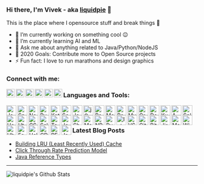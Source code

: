 ### Hi there, I'm Vivek - aka [liquidpie][website] 👋
This is the place where I opensource stuff and break things :rofl:

- 🔭 I’m currently working on something cool :wink:
- 🌱 I’m currently learning AI and ML
- 💬 Ask me about anything related to Java/Python/NodeJS
- 🥅 2020 Goals: Contribute more to Open Source projects
- ⚡ Fun fact: I love to run marathons and design graphics 


### Connect with me:

[<img align="left" alt="vivekjaiswal.me" width="22px" src="https://img.icons8.com/ios/50/000000/share-2.png" />][website]
[<img align="left" alt="liquidpie | Stackoverflow" width="22px" src="https://img.icons8.com/ios/50/000000/stackoverflow.png" />][stackoverflow]
[<img align="left" alt="liquidpie | Twitter" width="22px" src="https://img.icons8.com/ios/50/000000/twitter.png" />][twitter]
[<img align="left" alt="liquidpie | LinkedIn" width="22px" src="https://img.icons8.com/ios/50/000000/linkedin.png" />][linkedin]
[<img align="left" alt="liquidpie | Quora" width="22px" src="https://img.icons8.com/windows/32/000000/quora.png" />][quora]
[<img align="left" alt="liquidpie | Medium" width="22px" src="https://img.icons8.com/ios/50/000000/medium-logo.png" />][medium]

### Languages and Tools:

[<img align="left" alt="Java" width="26px" src="https://img.icons8.com/dusk/64/000000/java-coffee-cup-logo.png" />][website]
[<img align="left" alt="Spring" width="26px" src="https://img.icons8.com/color/48/000000/spring-logo.png" />][website]
[<img align="left" alt="NodeJS" width="26px" src="https://img.icons8.com/color/48/000000/nodejs.png" />][website]
[<img align="left" alt="Pyhton" width="26px" src="https://img.icons8.com/color/48/000000/python.png" />][website]
[<img align="left" alt="Kotlin" width="26px" src="https://img.icons8.com/color/48/000000/kotlin.png" />][website]
[<img align="left" alt="Scala" width="26px" src="https://img.icons8.com/dusk/64/000000/scala.png" />][website]
[<img align="left" alt="Javascript" width="26px" src="https://img.icons8.com/color/48/000000/javascript.png" />][website]
[<img align="left" alt="jQuery" width="26px" src="https://img.icons8.com/ios-filled/50/000000/jquery.png" />][website]
[<img align="left" alt="PostgreSQL" width="26px" src="https://img.icons8.com/color/48/000000/postgreesql.png" />][website]
[<img align="left" alt="MongoDB" width="26px" src="https://img.icons8.com/color/48/000000/mongodb.png" />][website]
[<img align="left" alt="Redis" width="26px" src="https://img.icons8.com/color/48/000000/redis.png" />][website]
[<img align="left" alt="MySQL" width="26px" src="https://img.icons8.com/office/80/000000/mysql.png" />][website]
[<img align="left" alt="GraphQL" width="26px" src="https://img.icons8.com/color/48/000000/graphql.png" />][website]
[<img align="left" alt="Docker" width="26px" src="https://img.icons8.com/color/48/000000/docker.png" />][website]
[<img align="left" alt="Kubernetes" width="26px" src="https://img.icons8.com/color/48/000000/kubernetes.png" />][website]
[<img align="left" alt="AWS" width="26px" src="https://img.icons8.com/color/48/000000/amazon-web-services.png" />][website]
[<img align="left" alt="Splunk" width="26px" src="https://img.icons8.com/color/48/000000/splunk.png" />][website]
[<img align="left" alt="Heroku" width="26px" src="https://img.icons8.com/color/48/000000/heroku.png" />][website]
[<img align="left" alt="Html5" width="26px" src="https://img.icons8.com/color/48/000000/html-5.png" />][website]
[<img align="left" alt="CSS3" width="26px" src="https://img.icons8.com/dusk/48/000000/css3.png" />][website]
[<img align="left" alt="Salesforce" width="26px" src="https://img.icons8.com/color/48/000000/salesforce.png" />][website]
[<img align="left" alt="Tomcat" width="26px" src="https://img.icons8.com/color/48/000000/tomcat.png" />][website]
[<img align="left" alt="Jenkins" width="26px" src="https://img.icons8.com/color/48/000000/jenkins.png" />][website]
[<img align="left" alt="Shell" width="26px" src="https://img.icons8.com/fluent/48/000000/console.png" />][website]
[<img align="left" alt="Matlab" width="26px" src="https://img.icons8.com/nolan/64/matlab.png" />][website]
[<img align="left" alt="NPM" width="26px" src="https://img.icons8.com/color/48/000000/npm.png" />][website]
[<img align="left" alt="PyCharm" width="26px" src="https://img.icons8.com/color/48/000000/pycharm.png" />][website]
[<img align="left" alt="IntelliJ" width="26px" src="https://img.icons8.com/color/48/000000/intellij-idea.png" />][website]
[<img align="left" alt="VS Code" width="26px" src="https://img.icons8.com/fluent/48/000000/visual-studio-code-2019.png" />][website]
[<img align="left" alt="Git" width="26px" src="https://img.icons8.com/color/48/000000/git.png" />][website]
[<img align="left" alt="Bitbucket" width="26px" src="https://img.icons8.com/color/48/000000/bitbucket.png" />][website]
[<img align="left" alt="Jira" width="26px" src="https://img.icons8.com/color/48/000000/jira.png" />][website]
[<img align="left" alt="MacOS" width="26px" src="https://img.icons8.com/color/48/000000/mac-logo.png" />][website]
[<img align="left" alt="Windows" width="26px" src="https://img.icons8.com/color/48/000000/windows-10.png" />][website]
[<img align="left" alt="Ubuntu" width="26px" src="https://img.icons8.com/color/48/000000/ubuntu--v1.png" />][website]
[<img align="left" alt="Fedora" width="26px" src="https://img.icons8.com/windows/50/000000/fedora.png" />][website]
[<img align="left" alt="Helm" width="26px" src="https://img.icons8.com/ultraviolet/24/000000/ship-wheel.png" />][website]
[<img align="left" alt="CD" width="26px" src="https://img.icons8.com/color/48/000000/deployment.png" />][website]
[<img align="left" alt="REST" width="26px" src="https://img.icons8.com/color/48/000000/api-settings.png" />][website]
[<img align="left" alt="Json" width="26px" src="https://img.icons8.com/nolan/48/json.png" />][website]

<br />
<br />


### Latest Blog Posts
<!-- BLOG-POST-LIST:START -->
- [Building LRU (Least Recently Used) Cache](https://www.vivekjaiswal.me/2018/Building-LRU-Least-Recently-Used-Cache)
- [Click Through Rate Prediction Model](https://www.vivekjaiswal.me/2018/Click-Through-Rate-Prediction-Model)
- [Java Reference Types](https://www.vivekjaiswal.me/2018/Java-Reference-Types/)
<!-- BLOG-POST-LIST:END -->

---

<img align="left" alt="liquidpie's Github Stats" src="https://github-readme-stats.vercel.app/api?username=liquidpie&show_icons=true&hide_border=true&include_all_commits=true&count_private=true&theme=onedark" />


[website]: https://vivekjaiswal.me
[twitter]: https://twitter.com/vivekjaiswal22
[linkedin]: https://linkedin.com/in/vivek223
[quora]: https://www.quora.com/profile/Vivek-Jaiswal-13
[medium]: https://medium.com/@liquidpie
[stackoverflow]: https://stackoverflow.com/users/2596827/liquidpie?tab=profile
